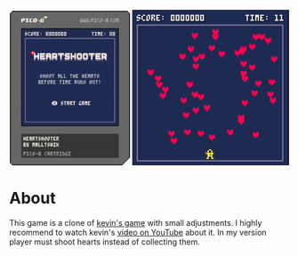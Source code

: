 <p align="center">
  <img width="43%" src="https://github.com/malltshik/heartshooter/blob/main/heartshooter.p8.png?raw=true" />
  <img width="56%" src="https://github.com/malltshik/heartshooter/blob/main/screen.png?raw=true" />
</p>

# About
This game is a clone of [kevin's game](https://github.com/kevinthompson/object-oriented-pico-8) with small adjustments.
I highly recommend to watch kevin's [video on YouTube](https://youtu.be/X9qKODb-wXg) about it.
In my version player must shoot hearts instead of collecting them. 
